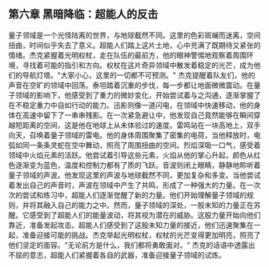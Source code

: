 ﻿## 第六章 黑暗降临：超能人的反击
量子领域是一个光怪陆离的世界，与地球截然不同。这里的色彩斑斓而迷离，空间扭曲，时间似乎失去了意义。超能人们踏上这片土地，心中充满了既期待又紧张的情绪。杰克紧握着光明权杖，走在队伍的最前方，他的眼神警惕地观察着周围环境，寻找着可能的指引和方向。权杖在这片奇异领域中散发着稳定的光芒，成为他们的导航灯塔。"大家小心，这里的一切都不可预测。" 杰克提醒着队友们，他的声音在空旷的领域中回荡。泰坦踏着沉重的步伐，每一步都让地面微微震动。在量子领域的影响下，他感受到了重力的微妙变化，开始尝试着与之沟通，逐渐掌握了在不稳定重力中自如行动的能力。迅影则像一道闪电，在领域中快速移动，他的身体在高速中留下了一串串残影。在一次紧急避让中，他发现自己竟然能够在瞬间穿越短距离的空间，这是他在地球上从未体验过的速度。雷鸣站在一块高地上，双手向天，召唤着量子领域的雷电。他的身体周围聚集了密集的电荷，当他释放时，电弧如同一条条灵蛇在空中舞动，照亮了周围扭曲的空间。烈焰深吸一口气，感受着领域中火焰元素的活跃。他尝试着引导这些元素，火焰从他的掌心升起，颜色从红色逐渐变为蓝色，温度和控制力都有了质的飞跃。音波则闭上眼睛，静静地聆听着量子领域的声波。他发现这里的声波与地球截然不同，更加复杂和多变。当他尝试着发出自己的声音时，声波在领域中产生了共鸣，形成了一种强大的力量。在一次次的尝试和练习中，超能人们逐渐觉醒了新的力量。他们开始理解量子领域的规则，并将其融入自己的能力之中。然而，量子领域的深处，一股未知的力量正在苏醒。它感受到了超能人们的能量波动，将其视为潜在的威胁。这股力量开始向他们靠近，准备发起攻击。超能人们感受到了这股未知力量的接近，他们迅速聚集在一起，准备迎接可能的挑战。杰克举起光明权杖，权杖的光芒变得更加明亮，照亮了他们坚定的面容。"无论前方是什么，我们都将勇敢面对。" 杰克的话语中透露出不屈的意志，超能人们紧握着各自的武器，准备迎接量子领域的试炼。
 